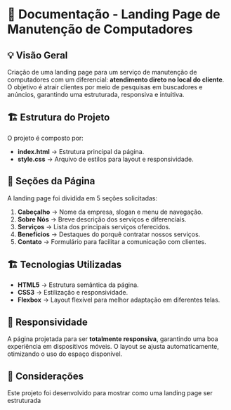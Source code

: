 # 📌 Documentação - Landing Page de Manutenção de Computadores

## 💡 Visão Geral
Criação de uma landing page para um serviço de manutenção de computadores com um diferencial: **atendimento direto no local do cliente**. O objetivo é atrair clientes por meio de pesquisas em buscadores e anúncios, garantindo uma estruturada, responsiva e intuitiva.

## 🏗 Estrutura do Projeto
O projeto é composto por:
- **index.html** → Estrutura principal da página.
- **style.css** → Arquivo de estilos para layout e responsividade.

## 📝 Seções da Página
A landing page foi dividida em 5 seções solicitadas:

1. **Cabeçalho** → Nome da empresa, slogan e menu de navegação.
2. **Sobre Nós** → Breve descrição dos serviços e diferenciais.
3. **Serviços** → Lista dos principais serviços oferecidos.
4. **Benefícios** → Destaques do porquê contratar nossos serviços.
5. **Contato** → Formulário para facilitar a comunicação com clientes.

## 🏗 Tecnologias Utilizadas
- **HTML5** → Estrutura semântica da página.
- **CSS3** → Estilização e responsividade.
- **Flexbox** → Layout flexível para melhor adaptação em diferentes telas.

## 📌 Responsividade
A página projetada para ser **totalmente responsiva**, garantindo uma boa experiência em dispositivos móveis. O layout se ajusta automaticamente, otimizando o uso do espaço disponível.

## 📝 Considerações
Este projeto foi desenvolvido para mostrar como uma landing page ser estruturada


